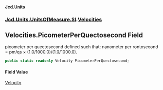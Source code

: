 #### [Jcd.Units](index.md 'index')

### [Jcd.Units.UnitsOfMeasure.SI](Jcd.Units.UnitsOfMeasure.SI.md 'Jcd.Units.UnitsOfMeasure.SI').[Velocities](Velocities.md 'Jcd.Units.UnitsOfMeasure.SI.Velocities')

## Velocities.PicometerPerQuectosecond Field

picometer per quectosecond defined such that: nanometer per rontosecond = pm/qs × (1.0/1000.0)/(1.0/1000.0).

```csharp
public static readonly Velocity PicometerPerQuectosecond;
```

#### Field Value

[Velocity](Velocity.md 'Jcd.Units.UnitTypes.Velocity')